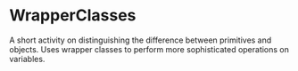 # WrapperClasses
A short activity on distinguishing the difference between primitives and objects. Uses wrapper classes to perform more sophisticated operations on variables.
